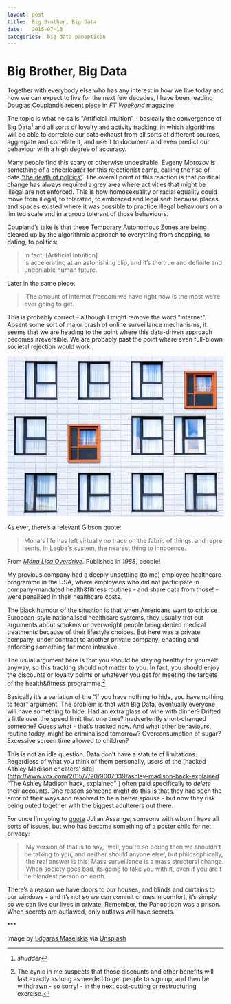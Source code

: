 ```yaml
---
layout: post
title:  Big Brother, Big Data 
date:   2015-07-18 
categories:  big-data panopticon 
---
```


# Big Brother, Big Data


Together with everybody else who has any interest in how we live today and how we can expect to live for the next few decades, I have been reading Douglas Coupland’s recent [piece](http://www.ft.com/intl/cms/s/2/475789b8-2b2b-11e5-acfb-cbd2e1c81cca.html "We are data: the future of machine intelligence" ) in *FT Weekend* magazine. 

The topic is what he calls "Artificial Intuition” - basically the convergence of Big Data[^1] and all sorts of loyalty and activity tracking, in which algorithms will be able to correlate our data exhaust from all sorts of different sources, aggregate and correlate it, and use it to document and even predict our behaviour with a high degree of accuracy. 

Many people find this scary or otherwise undesirable. Evgeny Morozov is something of a cheerleader for this rejectionist camp, calling the rise of data [“the death of politics”](http://www.theguardian.com/technology/2014/jul/20/rise-of-data-death-of-politics-evgeny-morozov-algorithmic-regulation "The rise of data and the death of politics" ). The overall point of this reaction is that political change has always required a grey area where activities that might be illegal are not enforced. This is how homosexuality or racial equality could move from illegal, to tolerated, to embraced and legalised: because places and spaces existed where it was possible to practice illegal behaviours on a limited scale and in a group tolerant of those behaviours. 

Coupland’s take is that these [Temporary Autonomous Zones](https://en.wikipedia.org/wiki/Temporary_Autonomous_Zone) are being cleared up by the algorithmic approach to everything from shopping, to dating, to politics: 

> In fact, \[Artificial Intuition\] is accelerating at an astonishing clip, and it’s the true and definite and undeniable human future. 

Later in the same piece: 

> The amount of internet freedom we have right now is the most we’re ever going to get. 

This is probably correct - although I might remove the word “internet". Absent some sort of major crash of online surveillance mechanisms, it seems that we are heading to the point where this data-driven approach becomes irreversible. We are probably past the point where even full-blown societal rejection would work. 

 ![|2100x1550](/images/unknown_filename.54.jpeg) 

As ever, there’s a relevant Gibson quote: 

> Mona's life has left virtually no trace on the fabric of things, and represents, in Legba's system, the nearest thing to innocence. 

From [*Mona Lisa Overdrive*](https://en.wikipedia.org/wiki/Mona_Lisa_Overdrive). Published in *1988*, people!  

My previous company had a deeply unsettling (to me) employee healthcare programme in the USA, where employees who did not participate in company-mandated health&fitness routines - and share data from those! - were penalised in their healthcare costs. 

The black humour of the situation is that when Americans want to criticise European-style nationalised healthcare systems, they usually trot out arguments about smokers or overweight people being denied medical treatments because of their lifestyle choices. But here was a private company, under contract to another private company, enacting and enforcing something far more intrusive. 

The usual argument here is that you should be staying healthy for yourself anyway, so this tracking should not matter to you. In fact, you should enjoy the discounts or loyalty points or whatever you get for meeting the targets of the health&fitness programme.[^2] 

Basically it’s a variation of the “if you have nothing to hide, you have nothing to fear” argument. The problem is that with Big Data, eventually everyone will have something to hide. Had an extra glass of wine with dinner? Drifted a little over the speed limit that one time? Inadvertently short-changed someone? Guess what - that’s tracked now. And what other behaviours, routine today, might be criminalised tomorrow? Overconsumption of sugar? Excessive screen time allowed to children?

This is not an idle question. Data don’t have a statute of limitations. Regardless of what you think of them personally, users of the [hacked Ashley Madison cheaters’ site](http://www.vox.com/2015/7/20/9007039/ashley-madison-hack-explained “The Ashley Madison hack, explained" ) often paid specifically to *delete* their accounts. One reason someone might do this is that they had seen the error of their ways and resolved to be a better spouse - but now they risk being outed together with the biggest adulterers out there. 

For once I’m going to [quote](http://wikileaksetc.blogspot.nl/2015/04/courage-foundation-reddit-ama.html) Julian Assange, someone with whom I have all sorts of issues, but who has become something of a poster child for net privacy: 

> My version of that is to say, 'well, you're so boring then we shouldn't be talking to you, and neither should anyone else', but philosophically, the real answer is this: Mass surveillance is a mass structural change. When society goes bad, its going to take you with it, even if you are the blandest person on earth. 

There’s a reason we have doors to our houses, and blinds and curtains to our windows - and it’s not so we can commit crimes in comfort, it’s simply so we can live our lives in private. Remember, the Panopticon was a prison. When secrets are outlawed, only outlaws will have secrets.

[^1]: *shudder*
[^2]: The cynic in me suspects that those discounts and other benefits will last exactly as long as needed to get people to sign up, and then be withdrawn - so sorry! - in the next cost-cutting or restructuring exercise.

*** 

Image by [Edgaras Maselskis](http://500px.com/EdgarasMaselskis) via [Unsplash](https://unsplash.com)

                    